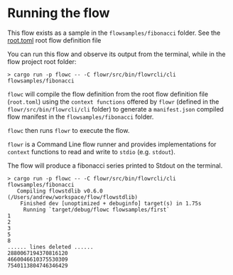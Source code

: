 # Running the flow

This flow exists as a sample in the `flowsamples/fibonacci` folder. See the 
[root.toml](../../flowsamples/fibonacci/root.toml) root flow definition file

You can run this flow and observe its output from the terminal, while in the flow project root folder:

```shell script
> cargo run -p flowc -- -C flowr/src/bin/flowrcli/cli flowsamples/fibonacci
```

`flowc` will compile the flow definition from the root flow definition file (`root.toml`) using the `context functions`
offered by `flowr` (defined in the `flowr/src/bin/flowrcli/cli` folder) to generate a `manifest.json` compiled flow manifest in the 
`flowsamples/fibonacci` folder.

`flowc` then runs `flowr` to execute the flow.

`flowr` is a Command Line flow runner and provides implementations for `context` functions to read and write to `stdio` (e.g. `stdout`).

The flow will produce a fibonacci series printed to Stdout on the terminal.

```shell script
> cargo run -p flowc -- -C flowr/src/bin/flowrcli/cli flowsamples/fibonacci
   Compiling flowstdlib v0.6.0 (/Users/andrew/workspace/flow/flowstdlib)
    Finished dev [unoptimized + debuginfo] target(s) in 1.75s
     Running `target/debug/flowc flowsamples/first`
1
2
3
5
8
...... lines deleted ......
2880067194370816120
4660046610375530309
7540113804746346429
```